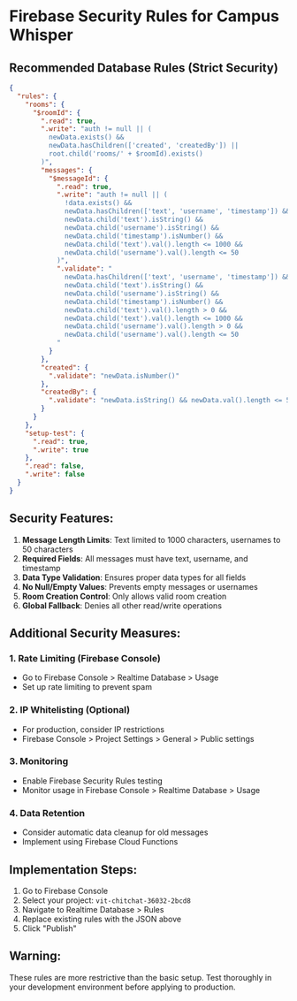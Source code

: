 # Firebase Security Rules for Campus Whisper

## Recommended Database Rules (Strict Security)

```json
{
  "rules": {
    "rooms": {
      "$roomId": {
        ".read": true,
        ".write": "auth != null || (
          newData.exists() && 
          newData.hasChildren(['created', 'createdBy']) ||
          root.child('rooms/' + $roomId).exists()
        )",
        "messages": {
          "$messageId": {
            ".read": true,
            ".write": "auth != null || (
              !data.exists() &&
              newData.hasChildren(['text', 'username', 'timestamp']) && 
              newData.child('text').isString() && 
              newData.child('username').isString() && 
              newData.child('timestamp').isNumber() &&
              newData.child('text').val().length <= 1000 &&
              newData.child('username').val().length <= 50
            )",
            ".validate": "
              newData.hasChildren(['text', 'username', 'timestamp']) &&
              newData.child('text').isString() &&
              newData.child('username').isString() &&
              newData.child('timestamp').isNumber() &&
              newData.child('text').val().length > 0 &&
              newData.child('text').val().length <= 1000 &&
              newData.child('username').val().length > 0 &&
              newData.child('username').val().length <= 50
            "
          }
        },
        "created": {
          ".validate": "newData.isNumber()"
        },
        "createdBy": {
          ".validate": "newData.isString() && newData.val().length <= 50"
        }
      }
    },
    "setup-test": {
      ".read": true,
      ".write": true
    },
    ".read": false,
    ".write": false
  }
}
```

## Security Features:

1. **Message Length Limits**: Text limited to 1000 characters, usernames to 50 characters
2. **Required Fields**: All messages must have text, username, and timestamp
3. **Data Type Validation**: Ensures proper data types for all fields
4. **No Null/Empty Values**: Prevents empty messages or usernames
5. **Room Creation Control**: Only allows valid room creation
6. **Global Fallback**: Denies all other read/write operations

## Additional Security Measures:

### 1. Rate Limiting (Firebase Console)
- Go to Firebase Console > Realtime Database > Usage
- Set up rate limiting to prevent spam

### 2. IP Whitelisting (Optional)
- For production, consider IP restrictions
- Firebase Console > Project Settings > General > Public settings

### 3. Monitoring
- Enable Firebase Security Rules testing
- Monitor usage in Firebase Console > Realtime Database > Usage

### 4. Data Retention
- Consider automatic data cleanup for old messages
- Implement using Firebase Cloud Functions

## Implementation Steps:

1. Go to Firebase Console
2. Select your project: `vit-chitchat-36032-2bcd8`
3. Navigate to Realtime Database > Rules
4. Replace existing rules with the JSON above
5. Click "Publish"

## Warning:
These rules are more restrictive than the basic setup. Test thoroughly in your development environment before applying to production.
